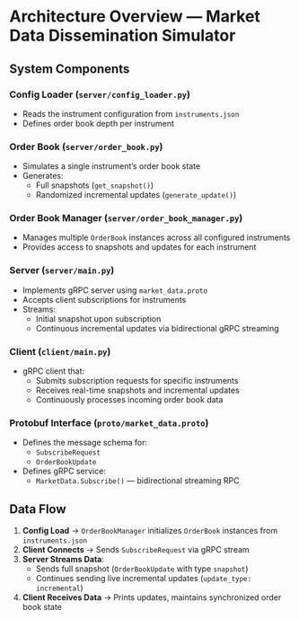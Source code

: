 # Architecture Overview — Market Data Dissemination Simulator

## System Components

### Config Loader (`server/config_loader.py`)

- Reads the instrument configuration from `instruments.json`
- Defines order book depth per instrument


### Order Book (`server/order_book.py`)

- Simulates a single instrument’s order book state
- Generates:
  - Full snapshots (`get_snapshot()`)
  - Randomized incremental updates (`generate_update()`)


### Order Book Manager (`server/order_book_manager.py`)

- Manages multiple `OrderBook` instances across all configured instruments
- Provides access to snapshots and updates for each instrument


### Server (`server/main.py`)

- Implements gRPC server using `market_data.proto`
- Accepts client subscriptions for instruments
- Streams:
  - Initial snapshot upon subscription
  - Continuous incremental updates via bidirectional gRPC streaming


### Client (`client/main.py`)

- gRPC client that:
  - Submits subscription requests for specific instruments
  - Receives real-time snapshots and incremental updates
  - Continuously processes incoming order book data


### Protobuf Interface (`proto/market_data.proto`)

- Defines the message schema for:
  - `SubscribeRequest`
  - `OrderBookUpdate`
- Defines gRPC service:
  - `MarketData.Subscribe()` — bidirectional streaming RPC

## Data Flow

1. **Config Load** → `OrderBookManager` initializes `OrderBook` instances from `instruments.json`
2. **Client Connects** → Sends `SubscribeRequest` via gRPC stream
3. **Server Streams Data**:
   - Sends full snapshot (`OrderBookUpdate` with type `snapshot`)
   - Continues sending live incremental updates (`update_type: incremental`)
4. **Client Receives Data** → Prints updates, maintains synchronized order book state
